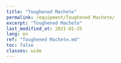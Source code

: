 ```yaml
---
title: "Toughened Machete"
permalink: /equipment/Toughened Machete/
excerpt: "Toughened Machete"
last_modified_at: 2021-01-25
lang: en
ref: "Toughened Machete.md"
toc: false
classes: wide
---
```


